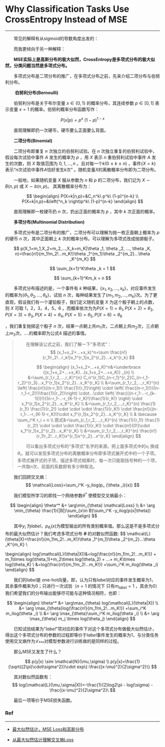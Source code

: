 # Why Classification Tasks Use CrossEntropy Instead of MSE

---

&emsp;&emsp;常见的解释有从sigmoid的导数角度出发的：

&emsp;&emsp;而我更倾向于另一种解释：

&emsp;&emsp;**MSE实际上是高斯分布的极大似然，CrossEntropy是多项式分布的极大似然，分类问题当然是多项式分布。**

&emsp;&emsp;多项式分布是二项分布的推广，在多项式分布之前，先来介绍二项分布与伯努利分布。

&emsp;&emsp; **伯努利分布(Bernoulli)**

&emsp;&emsp;伯努利分布是关于布尔变量 $x \in \{0,1\}$ 的概率分布，其连续参数 $p \in [0,1]$ 表示变量 $x=1$ 的概率。伯努利概率分布函数写作：

$$
P(x|p)=p^x \ (1-p)^{1-x}
$$

&emsp;&emsp;直观理解即扔一次硬币，硬币要么正面要么背面。

&emsp;&emsp;**二项分布(Binomial)**

&emsp;&emsp;二项分布即重复 $n$ 次独立的伯努利试验。在 $n$ 次独立重复的伯努利试验中，假设每次试验中事件 $A$ 发生的概率为 $p$ ，用 $X$ 表示 $n$ 重伯努利试验中事件 $A$ 发生的次数，则 $X$ 取值范围为 $0, 1, ..., n$ 。且对每一个$k(0 \leq k \leq n)$ ，事件{$X=k$}表示“$n$次试验中事件$A$恰好发生$k$次” 。随机变量$X$的离散概率分布即为二项分布。

&emsp;&emsp;一般地，如果随机变量 $X$ 服从参数为 $n$ 和 $p$ 的二项分布，我们记为 $X \sim B(n,p)$ 或 $X \sim b(n,p)$。 其离散概率分布为：

$$
\begin{align}
P(X=k|n,p)=&C_n^k\ p^k\ (1-p)^{n-k} \\
P(X=k|n,p)=&\left(^n_k  \right)p^k\ (1-p)^{n-k}
\end{align}
$$

&emsp;&emsp;直观理解即一枚硬币扔 $n$ 次，扔出正面的概率为 $p$ ，其中 $k$ 次正面的概率。

&emsp;&emsp;**多项分布(Multinomial Distribution)**

&emsp;&emsp;多项式分布是二项分布的推广，二项分布可以理解为抛一枚正面朝上概率为 $p$ 的硬币 $n$ 次，其中正面朝上 $k$ 次的概率分布。可以理解为多项式改成抛掷骰子。

$$
p(X_1=m_1,X_2=m_2,...,X_k=m_K|\theta _1, \theta _2, ..., \theta _K, n)=\frac{n!}{m_1!m_2!...m_K!}\theta _1^{m_1}\theta _2^{m_2}...\theta _K^{m_K}
$$


$$
\sum_{k=1}^K\theta _k = 1
$$

$$
\sum_{k=1}^Km_k = n
$$

&emsp;&emsp;多项式分布描述的是，一个事件有 $k$ 种结果，$\{x_1,x_2,...,x_k\}$，对应事件发生的概率为$\{\theta _1,\theta _2,...,\theta _k\}$，试验 $n$ 次，每种结果发生了$\{m_1,m_2,...,m_k\}$次。为了更直观，假设我们有一个灌铅骰子，我们定义随机变量 $X$ 为这个骰子朝上的点数，则 $X$ 可取 $1，2，3，4，5，6$ 。而概率依次为为$P(X=1)= \theta _1,P(X=2)= \theta _2,P(X=3)= \theta _3,P(X=4)= \theta _4,P(X=5)= \theta _5,P(X=6)= \theta _6$

，我们重复抛掷这个骰子 $n$ 次，结果一点朝上共$m_1$次，二点朝上共$m_2$次，三点朝上$m_3$次，....的概率即为公式$4$ 描述的事情。

> &emsp;&emsp;在理解该公式之前，我们了解一下“多项式”：
> $$
> (x_1+x_2+...+x_k)^n=\sum \frac{n!}{r_1!r_2!...r_k!}x_1^{r_1}x_2^{r_2}...x_k^{r_k}
> $$
>
> $$
> \begin{align}
> (x_1+x_2+...+x_K)^n&=\underbrace {(x_1+x_2+...+x_K)...(x_1+x_2+...+x_K)} _{n} \\
>                    &=\sum_{r_1,r_2,...,r_K}^{n} C_n^{r_1}C_{n-r_1}^{r_2}C_{n-r_1-r_2}^{r_3}...x_1^{r_1}x_2^{r_2}...x_K^{r_K} \\
>                    &=\sum_{r_1,r_2,...,r_K}^{n}  \left( \frac{n!}{(n-r_1)!} \frac{1}{r_1!}\right) \cdot \left( \frac{(n-r_1)!}{(n-r_1-r_2)!}\frac{1}{r_2!}\right) \cdot...\cdot \left( \frac{{(n-r_1-..-r_{k-1})}!}{(n-r_1-..-r_{K-1}-r_K)!}\frac{1}{r_K!} \right) \cdot x_1^{r_1}x_2^{r_2}...x_K^{r_K}   \\
>                    &=\sum_{r_1,r_2,...,r_K}^{n}  \frac{1}{r_1!} \frac{1}{r_2!} \cdot \cdot \cdot \frac{1}{r_K!} \cdot \frac{n!}{(n-r_1-..-r_{K-1}-r_K)!}\cdot x_1^{r_1}x_2^{r_2}...x_K^{r_K}  \\
>                    & \because \sum_i^K r_i = n \\
>                原式&=\sum_{r_1,r_2,...,r_K}^{n}  \frac{1}{r_1!} \frac{1}{r_2!} \cdot \cdot \cdot \frac{1}{r_K!} \cdot \frac{n!}{0!}\cdot x_1^{r_1}x_2^{r_2}...x_K^{r_K}  \\
>                    &=\sum_{r_1,r_2,...,r_K}^{n} \frac{n!}{r_1!r_2!...r_K!}x^{r_1}x^{r_2}...x^{r_K}
> \end{align}
> $$
>
> &emsp;&emsp;可以看出多项式分布的“多项式”名字的来源。把上面多项式中的$x_i$ 换成$\theta_i$，就可以发现多项式分布的离散概率分布即多项式展开式中的一个子项。多项式展开式的子项，描述多项式相乘时，每一次只能取括号种的一个项，一共取$n$次，前面的系数即有多少种取法。

&emsp;&emsp;我们回顾交叉熵：
$$
\mathcal{Loss}=\sum_i^K -y_ilog(p_ {\theta _i}(x))
$$

&emsp;&emsp;我们模型所学习的即找一个网络参数$\theta^*$ 使模型交叉熵最小：

$$
\begin{align}
\theta^* &= \arg\min_{\theta} \mathcal{Loss} \\
       &= \arg \min_{\theta} \frac{1}{|B|}\sum_{x\in B}\sum_i^K -y_ilog(p(x|\theta))
\end{align}
$$


&emsp;&emsp;其中$y_i$ 为$label$，$p_ {\theta _i}(x)$为模型输出的所有类别概率值。那么这是不是多项式分布的最大似然估计？我们考虑多项式分布 **$\theta$** 的对数似然函数:
$$
\mathcal{L}(\theta|X)=\frac{n!}{m_1!m_2!...m_K!}\theta _1^{m_1}\theta _2^{m_2}...\theta _K^{m_K} \\

\begin{align}
log(\mathcal{L}(\theta|X))&=log(\frac{n!}{m_1!m_2!...m_K!}) + m_1\times log(\theta_1)+m_2\times log(\theta_2)  + ...+ m_K\times log(\theta_K) \\
&=log(\frac{n!}{m_1!m_2!...m_K!}) +\sum_i^K m_ilog(\theta _i)
\end{align}
$$

&emsp;&emsp;我们的$label$是 one-hot向量，即，认为只有$label$对应的事件发生概率为1，其余事件概率为0；只进行一次试验（$n=1$ 的情况下 只有$m_{label}=1$ ，其余为0）我们希望我们的分布输出能够尽可能与这种情况相符，也即：

$$
\begin{align}
\theta^* &= \arg\max_{\theta} log(\mathcal{L}(\theta|X)) \\
         &= \arg \max_{\theta}log(\frac{n!}{m_1!m_2!...m_K!}) +\sum_i^K m_ilog(\theta _i) \\
         &= \arg \max_{\theta}\sum_i^K m_ilog(\theta _i) \\
         &= \arg \max_{\theta} m_j \times log(\theta_j)
\end{align}
$$


&emsp;&emsp;已知试验结果为"$label$"项对应的事件下对这个多项式分布做极大似然估计，得出这个多项式分布的参数的过程即等价于$label$事件发生的概率为1，与分类任务使用交叉熵作为$\mathcal{Loss}$对模型参数进行训练做的是同样的过程。

&emsp;&emsp;那么MSE又发生了什么？

$$
p(y|x) \sim \mathcal{N}(\mu,\sigma) \\
p(y|x)=\frac{1}{\sqrt{(2\pi)\cdot\sigma^2}}\cdot exp\{-\frac{(x-\mu)^2}{2\sigma^2}\}
$$

&emsp;&emsp;其对数似然函数有：
$$
log(\mathcal{L}(\mu,\sigma|X))=-\frac{1}{2}log2\pi - log(\sigma) -\frac{(x-\mu)^2}{2\sigma^2}\
$$

&emsp;&emsp;最后一项等价于MSE损失函数。

### Ref

---
* [最大似然估计，MSE Loss和高斯分布](https://zhuanlan.zhihu.com/p/258961357) 

* [从最大似然估计理解交叉熵Loss](https://zhuanlan.zhihu.com/p/145967829)